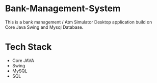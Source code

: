 # Bank-Management-System
This is a bank management / Atm Simulator Desktop application build on Core Java Swing and Mysql Database.

# Tech Stack

- Core JAVA 
- Swing 
- MySQL
- SQL

